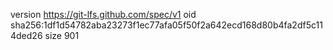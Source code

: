 version https://git-lfs.github.com/spec/v1
oid sha256:1df1d54782aba23273f1ec77afa05f50f2a642ecd168d80b4fa2df5c114ded26
size 901
